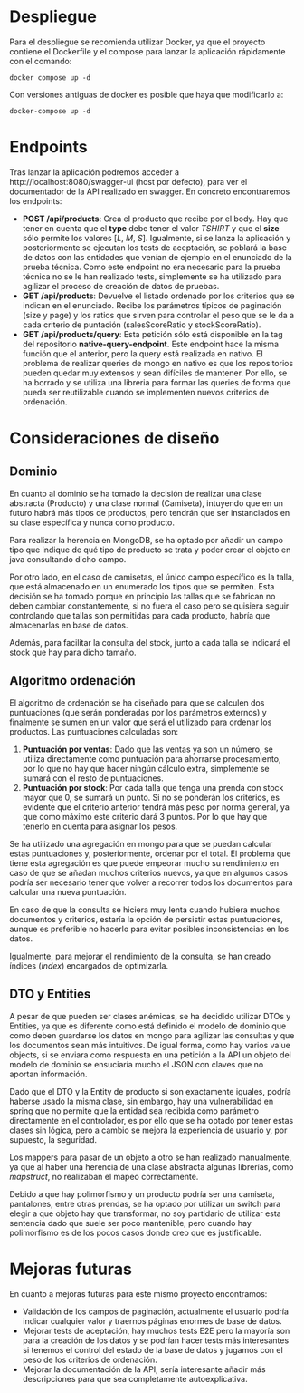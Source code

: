 # Despliegue

Para el despliegue se recomienda utilizar Docker, ya que el proyecto contiene el Dockerfile y el compose para lanzar la aplicación rápidamente con el comando:

```
docker compose up -d
```

Con versiones antiguas de docker es posible que haya que modificarlo a:

```
docker-compose up -d
```

# Endpoints

Tras lanzar la aplicación podremos acceder a http://localhost:8080/swagger-ui (host por defecto), para ver el documentador de la API realizado en swagger. En concreto encontraremos los endpoints:

- **POST /api/products**: Crea el producto que recibe por el body. Hay que tener en cuenta que el **type** debe tener el valor *TSHIRT* y que el **size** sólo permite los valores [*L*, *M*, *S*]. Igualmente, si se lanza la aplicación y posteriormente se ejecutan los tests de aceptación, se poblará la base de datos con las entidades que venían de ejemplo en el enunciado de la prueba técnica. Como este endpoint no era necesario para la prueba técnica no se le han realizado tests, simplemente se ha utilizado para agilizar el proceso de creación de datos de pruebas.
- **GET /api/products**: Devuelve el listado ordenado por los criterios que se indican en el enunciado. Recibe los parámetros típicos de paginación (size y page) y los ratios que sirven para controlar el peso que se le da a cada criterio de puntación (salesScoreRatio y stockScoreRatio).
- **GET /api/products/query**: Esta petición sólo está disponible en la tag del repositorio **native-query-endpoint**. Este endpoint hace la misma función que el anterior, pero la query está realizada en nativo. El problema de realizar queries de mongo en nativo es que los repositorios pueden quedar muy extensos y sean difíciles de mantener. Por ello, se ha borrado y se utiliza una libreria para formar las queries de forma que pueda ser reutilizable cuando se implementen nuevos criterios de ordenación.
# Consideraciones de diseño
## Dominio

En cuanto al dominio se ha tomado la decisión de realizar una clase abstracta (Producto) y una clase normal (Camiseta), intuyendo que en un futuro habrá más tipos de productos, pero tendrán que ser instanciados en su clase específica y nunca como producto.

Para realizar la herencia en MongoDB, se ha optado por añadir un campo tipo que indique de qué tipo de producto se trata y poder crear el objeto en java consultando dicho campo.

Por otro lado, en el caso de camisetas, el único campo específico es la talla, que está almacenado en un enumerado los tipos que se permiten. Esta decisión se ha tomado porque en principio las tallas que se fabrican no deben cambiar constantemente, si no fuera el caso pero se quisiera seguir controlando que tallas son permitidas para cada producto, habría que almacenarlas en base de datos.

Además, para facilitar la consulta del stock, junto a cada talla se indicará el stock que hay para dicho tamaño.


## Algoritmo ordenación

El algoritmo de ordenación se ha diseñado para que se calculen dos puntuaciones (que serán ponderadas por los parámetros externos) y finalmente se sumen en un valor que será el utilizado para ordenar los productos. Las puntuaciones calculadas son:

1. **Puntuación por ventas**: Dado que las ventas ya son un número, se utiliza directamente como puntuación para ahorrarse procesamiento, por lo que no hay que hacer ningún cálculo extra, simplemente se sumará con el resto de puntuaciones.
2. **Puntuación por stock**: Por cada talla que tenga una prenda con stock mayor que 0, se sumará un punto. Si no se ponderán los criterios, es evidente que el criterio anterior tendrá más peso por norma general, ya que como máximo este criterio dará 3 puntos. Por lo que hay que tenerlo en cuenta para asignar los pesos.

Se ha utilizado una agregación en mongo para que se puedan calcular estas puntuaciones y, posteriormente, ordenar por el total. El problema que tiene esta agregación es que puede empeorar mucho su rendimiento en caso de que se añadan muchos criterios nuevos, ya que en algunos casos podría ser necesario tener que volver a recorrer todos los documentos para calcular una nueva puntuación.

En caso de que la consulta se hiciera muy lenta cuando hubiera muchos documentos y criterios, estaría la opción de persistir estas puntuaciones, aunque es preferible no hacerlo para evitar posibles inconsistencias en los datos.

Igualmente, para mejorar el rendimiento de la consulta, se han creado índices (*index*) encargados de optimizarla.

## DTO y Entities

A pesar de que pueden ser clases anémicas, se ha decidido utilizar DTOs y Entities, ya que es diferente como está definido el modelo de dominio que como deben guardarse los datos en mongo para agilizar las consultas y que los documentos sean más intuitivos. De igual forma, como hay varios value objects, si se enviara como respuesta en una petición a la API un objeto del modelo de dominio se ensuciaría mucho el JSON con claves que no aportan información.

Dado que el DTO y la Entity de producto si son exactamente iguales, podría haberse usado la misma clase, sin embargo, hay una vulnerabilidad en spring que no permite que la entidad sea recibida como parámetro directamente en el controlador, es por ello que se ha optado por tener estas clases sin lógica, pero a cambio se mejora la experiencia de usuario y, por supuesto, la seguridad.

Los mappers para pasar de un objeto a otro se han realizado manualmente, ya que al haber una herencia de una clase abstracta algunas librerías, como *mapstruct*, no realizaban el mapeo correctamente.

Debido a que hay polimorfismo y un producto podría ser una camiseta, pantalones, entre otras prendas, se ha optado por utilizar un switch para elegir a que objeto hay que transformar, no soy partidario de utilizar esta sentencia dado que suele ser poco mantenible, pero cuando hay polimorfismo es de los pocos casos donde creo que es justificable.

# Mejoras futuras

En cuanto a mejoras futuras para este mismo proyecto encontramos:

- Validación de los campos de paginación, actualmente el usuario podría indicar cualquier valor y traernos páginas enormes de base de datos.
- Mejorar tests de aceptación, hay muchos tests E2E pero la mayoría son para la creación de los datos y se podrían hacer tests más interesantes si tenemos el control del estado de la base de datos y jugamos con el peso de los criterios de ordenación.
- Mejorar la documentación de la API, sería interesante añadir más descripciones para que sea completamente autoexplicativa.

